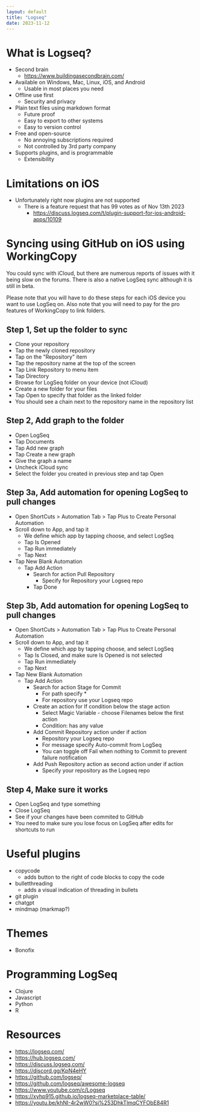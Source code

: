 ```yaml
---
layout: default
title: "Logseq"
date: 2023-11-12
---
```


# What is Logseq?
- Second brain
    - <https://www.buildingasecondbrain.com/>
- Available on Windows, Mac, Linux, iOS, and Android
    - Usable in most places you need
- Offline use first
    - Security and privacy
- Plain text files using markdown format
    - Future proof
    - Easy to export to other systems
    - Easy to version control
- Free and open-source
    - No annoying subscriptions required
    - Not controlled by 3rd party company
- Supports plugins, and is programmable
    - Extensibility

# Limitations on iOS
- Unfortunately right now plugins are not supported
    - There is a feature request that has 99 votes as of Nov 13th 2023
        - <https://discuss.logseq.com/t/plugin-support-for-ios-android-apps/10109>

# Syncing using GitHub on iOS using WorkingCopy

You could sync with iCloud, but there are numerous reports of issues with it being slow on the forums. There is also a native LogSeq sync although it is still in beta.

Please note that you will have to do these steps for each iOS device you want to use LogSeq on. Also note that you will need to pay for the pro features of WorkingCopy to link folders.

## Step 1, Set up the folder to sync
- Clone your repository
- Tap the newly cloned repository
- Tap on the "Repository" item
- Tap the repository name at the top of the screen
- Tap Link Repository to menu item
- Tap Directory
- Browse for LogSeq folder on your device (not iCloud)
- Create a new folder for your files
- Tap Open to specify that folder as the linked folder
- You should see a chain next to the repository name in the repository list

## Step 2, Add graph to the folder
- Open LogSeq
- Tap Documents
- Tap Add new graph
- Tap Create a new graph
- Give the graph a name
- Uncheck iCloud sync
- Select the folder you created in previous step and tap Open

## Step 3a, Add automation for opening LogSeq to pull changes
- Open ShortCuts > Automation Tab > Tap Plus to Create Personal Automation
- Scroll down to App, and tap it
    - We define which app by tapping choose, and select LogSeq
    - Tap Is Opened
    - Tap Run immediately
    - Tap Next
- Tap New Blank Automation
    - Tap Add Action
        - Search for action Pull Repository
            - Specify for Repository your Logseq repo
        - Tap Done

## Step 3b, Add automation for opening LogSeq to pull changes
- Open ShortCuts > Automation Tab > Tap Plus to Create Personal Automation
- Scroll down to App, and tap it
    - We define which app by tapping choose, and select LogSeq
    - Tap Is Closed, and make sure Is Opened is not selected
    - Tap Run immediately
    - Tap Next
- Tap New Blank Automation
    - Tap Add Action
        - Search for action Stage for Commit
            - For path specify *
            - For repository use your Logseq repo
        - Create an action for If condition below the stage action
            - Select Magic Variable - choose Filenames below the first action
            - Condition: has any value
        - Add Commit Repository action under if action
            - Repository your Logseq repo
            - For message specify Auto-commit from LogSeq
            - You can toggle off Fail when nothing to Commit to prevent failure notification
        - Add Push Repository action as second action under if action
            - Specify your repository as the Logseq repo

## Step 4, Make sure it works
- Open LogSeq and type something
- Close LogSeq
- See if your changes have been commited to GitHub
- You need to make sure you lose focus on LogSeq after edits for shortcuts to run

# Useful plugins
- copycode
    - adds button to the right of code blocks to copy the code
- bulletthreading
    - adds a visual indication of threading in bullets
- git plugin
- chatgpt
- mindmap (markmap?)

# Themes
- Bonofix

# Programming LogSeq
- Clojure
- Javascript
- Python
- R

# Resources
- <https://logseq.com/>
- <https://hub.logseq.com/>
- <https://discuss.logseq.com/>
- <https://discord.gg/KpN4eHY>
- <https://github.com/logseq/>
- <https://github.com/logseq/awesome-logseq>
- <https://www.youtube.com/c/Logseq>
- <https://xyhp915.github.io/logseq-marketplace-table/>
- <https://youtu.be/khNI-4r2wW0?si%253DhkTlmqCYFObE84R1>
